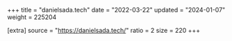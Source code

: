 +++
title = "danielsada.tech"
date = "2022-03-22"
updated = "2024-01-07"
weight = 225204

[extra]
source = "https://danielsada.tech/"
ratio = 2
size = 220
+++
